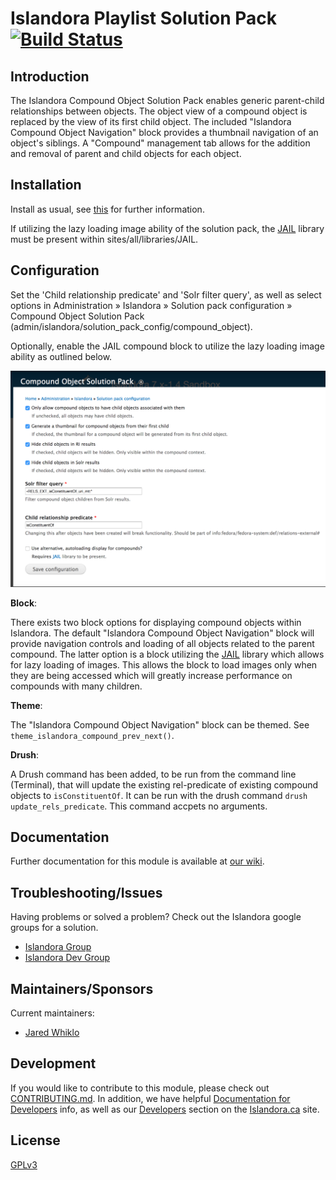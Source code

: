 # Islandora Playlist Solution Pack [![Build Status](https://travis-ci.org/ulsdevteam/islandora_solution_pack_playlist.png?branch=7.x)](https://travis-ci.org/ulsdevteam/islandora_solution_pack_playlist)

## Introduction

The Islandora Compound Object Solution Pack enables generic parent-child relationships between objects. The object view of a compound object is replaced by the view of its first child object. The included "Islandora Compound Object Navigation" block provides a thumbnail navigation of an object's siblings. A "Compound" management tab allows for the addition and removal of parent and child objects for each object.

## Installation

Install as usual, see [this](https://drupal.org/documentation/install/modules-themes/modules-7) for further information.

If utilizing the lazy loading image ability of the solution pack, the [JAIL](https://github.com/sebarmeli/JAIL)
library must be present within sites/all/libraries/JAIL.

## Configuration

Set the 'Child relationship predicate' and 'Solr filter query', as well as select options in Administration » Islandora » Solution pack configuration » Compound Object Solution Pack (admin/islandora/solution_pack_config/compound_object).

Optionally, enable the JAIL compound block to utilize the lazy loading image
ability as outlined below.

![Configuration](https://raw.githubusercontent.com/dmoses/islandora_screenshots/master/compound-admin.png)

**Block**:

There exists two block options for displaying compound objects within Islandora.
The default "Islandora Compound Object Navigation" block will provide navigation
controls and loading of all objects related to the parent compound. The latter
option is a block utilizing the [JAIL](https://github.com/sebarmeli/JAIL)
library which allows for lazy loading of images. This allows the block to load
images only when they are being accessed which will greatly increase performance
on compounds with many children.

**Theme**:

The "Islandora Compound Object Navigation" block can be themed. See `theme_islandora_compound_prev_next()`.

**Drush**:

A Drush command has been added, to be run from the command line (Terminal), that will update the existing rel-predicate of existing compound objects to `isConstituentOf`. It can be run with the drush command `drush update_rels_predicate`. This command accpets no arguments.

## Documentation

Further documentation for this module is available at [our wiki](https://wiki.duraspace.org/display/ISLANDORA/Compound+Solution+Pack).

## Troubleshooting/Issues

Having problems or solved a problem? Check out the Islandora google groups for a solution.

* [Islandora Group](https://groups.google.com/forum/?hl=en&fromgroups#!forum/islandora)
* [Islandora Dev Group](https://groups.google.com/forum/?hl=en&fromgroups#!forum/islandora-dev)

## Maintainers/Sponsors
Current maintainers:

* [Jared Whiklo](https://github.com/whikloj)

## Development

If you would like to contribute to this module, please check out [CONTRIBUTING.md](CONTRIBUTING.md). In addition, we have helpful [Documentation for Developers](https://github.com/Islandora/islandora/wiki#wiki-documentation-for-developers) info, as well as our [Developers](http://islandora.ca/developers) section on the [Islandora.ca](http://islandora.ca) site.

## License

[GPLv3](http://www.gnu.org/licenses/gpl-3.0.txt)
